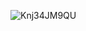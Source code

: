 ![Knj34JM9QU](https://github.com/ArsenPetrossov/Racing_Test/assets/157959288/51aac400-4595-4933-993c-e97693809318)
